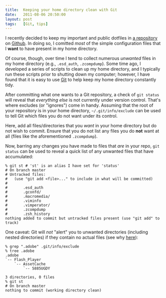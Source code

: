 ```yaml
---
title:  Keeping your home directory clean with Git
date:   2011-08-06 20:50:00
layout: post
tags:   [Git, tips]
---
```

I recently decided to keep my important and public dotfiles in [a repository][config] on
[Github][github]. In doing so, I comitted _most_ of the simple configuration files that I **want**
to have present in my home directory.

Of course, though, over time I tend to collect numerous _unwanted_ files in my home directory
(e.g., `.esd_auth`, `.zcompdump`). Some time ago, I developed a series of scripts to clean up my
home directory, and I typically run these scripts prior to shutting down my computer; however,
I have found that it is easy to use [Git][git] to help keep my home directory constantly tidy.

After committing what one wants to a Git repository, a check of `git status` will reveal that
_everything else_ is not currently under version control. That's where excludes (or "ignores")
come in handy. Assuming that the root of your repository is in your home directory,
`~/.git/info/exclude` can be used to tell Git which files you do not want under its control.

Here, add all files/directories that you _want_ in your home directory but do not wish to commit.
Ensure that you do not list any files you do **not** want at all (files like the aforementioned
`.zcompdump`).

Now, barring any changes you have made to files that _are_ in your repo, `git status` can be used
to reveal a quick list of any unwanted files that have accumulated:

    % git st # 'st' is an alias I have set for 'status'
    # On branch master
    # Untracked files:
    #   (use "git add <file>..." to include in what will be committed)
    #
    #       .esd_auth
    #       .gconfd/
    #       .macromedia/
    #       .viminfo
    #       .vimperator/
    #       .zcompdump
    #       .zsh_history
    nothing added to commit but untracked files present (use "git add" to track)

One caveat: Git will _not_ "alert" you to unwanted directories (including nested directories) if
they contain no actual files (see why [here][google_empty_dirs]):

    % grep ".adobe" .git/info/exclude
    % tree .adobe
    .adobe
    `-- Flash_Player
        `-- AssetCache
            `-- 5885UGDY
    
    3 directories, 0 files
    % git st
    # On branch master
    nothing to commit (working directory clean)

[config]:            /config
[github]:            https://github.com/
[git]:               http://git-scm.com/
[google_empty_dirs]: https://www.google.com/search?q=git+empty+directories
